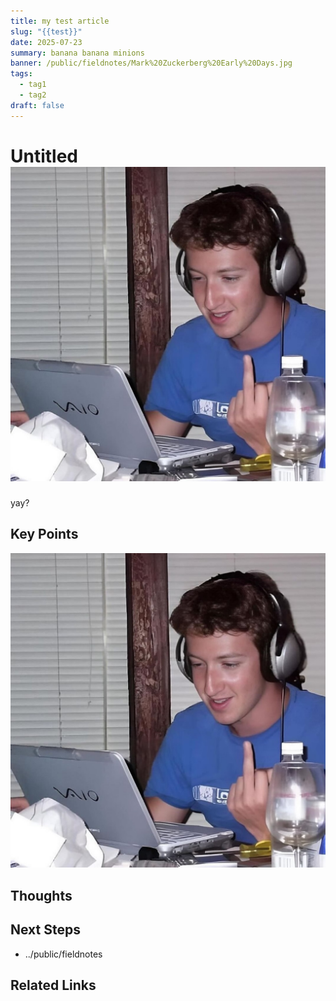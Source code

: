 ```yaml
---
title: my test article
slug: "{{test}}"
date: 2025-07-23
summary: banana banana minions
banner: /public/fieldnotes/Mark%20Zuckerberg%20Early%20Days.jpg
tags:
  - tag1
  - tag2
draft: false
---
```


# Untitled![](../Users/shayaanazeem/Documents/Shayaan%20Portfolio/public/fieldnotes/Mark%20Zuckerberg%20Early%20Days.jpg)

yay?
## Key Points

![](../Users/shayaanazeem/Documents/Shayaan%20Portfolio/public/fieldnotes/Mark%20Zuckerberg%20Early%20Days.jpg)
## Thoughts

## Next Steps

- ../public/fieldnotes

## Related Links

